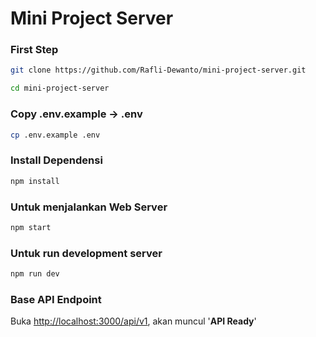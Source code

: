 # Mini Project Server

### First Step
```bash
git clone https://github.com/Rafli-Dewanto/mini-project-server.git
```

```bash
cd mini-project-server
```
### Copy .env.example -> .env
```bash
cp .env.example .env
```

### Install Dependensi
```bash
npm install
```

### Untuk menjalankan Web Server
```bash
npm start
```

### Untuk run development server
```bash
npm run dev
```

### Base API Endpoint


Buka [http://localhost:3000/api/v1](http://localhost:3000/api/v1), akan muncul '**API Ready**'

